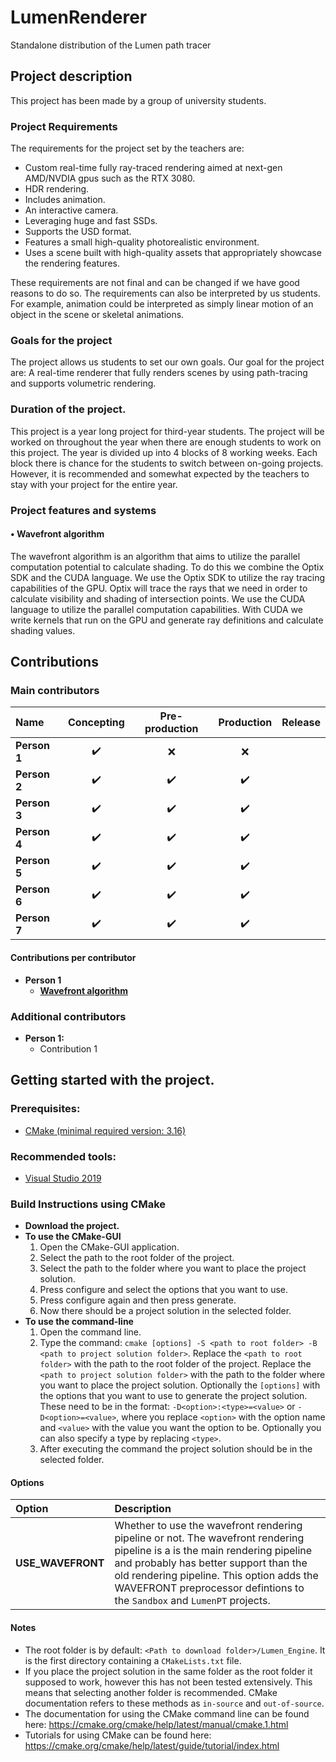 # LumenRenderer
Standalone distribution of the Lumen path tracer

## Project description
This project has been made by a group of university students.

### Project Requirements
The requirements for the project set by the teachers are:
* Custom real-time fully ray-traced rendering aimed at next-gen AMD/NVDIA gpus such as the RTX 3080.
* HDR rendering.
* Includes animation.
* An interactive camera.
* Leveraging huge and fast SSDs.
* Supports the USD format.
* Features a small high-quality photorealistic environment.
* Uses a scene built with high-quality assets that appropriately showcase the rendering features.

These requirements are not final and can be changed if we have good reasons to do so.
The requirements can also be interpreted by us students.
For example, animation could be interpreted as simply linear motion of an object in the scene or skeletal animations.

### Goals for the project
The project allows us students to set our own goals.
Our goal for the project are:
A real-time renderer that fully renders scenes by using path-tracing and supports volumetric rendering.

### Duration of the project.
This project is a year long project for third-year students.
The project will be worked on throughout the year when there are enough students to work on this project.
The year is divided up into 4 blocks of 8 working weeks.
Each block there is chance for the students to switch between on-going projects.
However, it is recommended and somewhat expected by the teachers to stay with your project for the entire year.

### Project features and systems
#### • Wavefront algorithm
  The wavefront algorithm is an algorithm that aims to utilize the parallel computation potential to calculate shading.
  To do this we combine the Optix SDK and the CUDA language.
  We use the Optix SDK to utilize the ray tracing capabilities of the GPU.
    Optix will trace the rays that we need in order to calculate visibility and shading of intersection points.
  We use the CUDA language to utilize the parallel computation capabilities.
    With CUDA we write kernels that run on the GPU and generate ray definitions and calculate shading values.

## Contributions
### Main contributors

| Name | Concepting | Pre-production | Production | Release |
| :--- | :---: | :---: | :---: | :---: |
| **Person 1** | :heavy_check_mark: | :x: | :x: |  |
| **Person 2** | :heavy_check_mark: | :heavy_check_mark: | :heavy_check_mark: |  |
| **Person 3** | :heavy_check_mark: | :heavy_check_mark: | :heavy_check_mark: |  |
| **Person 4** | :heavy_check_mark: | :heavy_check_mark: | :heavy_check_mark: |  |
| **Person 5** | :heavy_check_mark: | :heavy_check_mark: | :heavy_check_mark: |  |
| **Person 6** | :heavy_check_mark: | :heavy_check_mark: | :heavy_check_mark: |  |
| **Person 7** | :heavy_check_mark: | :heavy_check_mark: | :heavy_check_mark: |  |

#### Contributions per contributor
* **Person 1**
  * [**Wavefront algorithm**](./README.md#-wavefront-algorithm)

### Additional contributors

* **Person 1:**
  - Contribution 1
 

## Getting started with the project.
### Prerequisites:
* [CMake (minimal required version: 3.16)](https://cmake.org/download/) 

### Recommended tools:
* [Visual Studio 2019](https://visualstudio.microsoft.com/)

### Build Instructions using CMake
* **Download the project.**
* **To use the CMake-GUI**
  1. Open the CMake-GUI application.
  2. Select the path to the root folder of the project.
  3. Select the path to the folder where you want to place the project solution.
  4. Press configure and select the options that you want to use.
  5. Press configure again and then press generate.
  6. Now there should be a project solution in the selected folder.
* **To use the command-line**
  1. Open the command line.
  2. Type the command: `cmake [options] -S <path to root folder> -B <path to project solution folder>`.
     Replace the `<path to root folder>` with the path to the root folder of the project.
     Replace the `<path to project solution folder>` with the path to the folder where you want to place the project solution.
     Optionally the `[options]` with the options that you want to use to generate the project solution.
     These need to be in the format: `-D<option>:<type>=<value>` or `-D<option>=<value>`,
     where you replace `<option>` with the option name and `<value>` with the value you want the option to be. 
     Optionally you can also specify a type by replacing `<type>`.
  3. After executing the command the project solution should be in the selected folder.

#### Options
| Option | Description |
| :--- | :--- |
| **USE_WAVEFRONT** | Whether to use the wavefront rendering pipeline or not. The wavefront rendering pipeline is a is the main rendering pipeline and probably has better support than the old rendering pipeline. This option adds the WAVEFRONT preprocessor defintions to the `Sandbox` and `LumenPT` projects. |

#### Notes
* The root folder is by default: `<Path to download folder>/Lumen_Engine`. It is the first directory containing a `CMakeLists.txt` file.
* If you place the project solution in the same folder as the root folder it supposed to work, however this has not been tested extensively.
  This means that selecting another folder is recommended.
  CMake documentation refers to these methods as `in-source` and `out-of-source`.
* The documentation for using the CMake command line can be found here: https://cmake.org/cmake/help/latest/manual/cmake.1.html
* Tutorials for using CMake can be found here: https://cmake.org/cmake/help/latest/guide/tutorial/index.html

